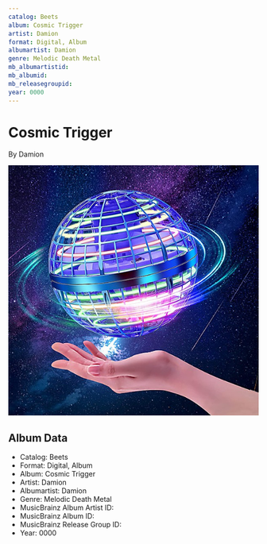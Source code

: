 ```yaml
---
catalog: Beets
album: Cosmic Trigger
artist: Damion
format: Digital, Album
albumartist: Damion
genre: Melodic Death Metal
mb_albumartistid: 
mb_albumid: 
mb_releasegroupid: 
year: 0000
---
```


# Cosmic Trigger

By Damion

![](../../assets/beetscovers/Damion-Cosmic_Trigger.jpg)

## Album Data

- Catalog: Beets
- Format: Digital, Album
- Album: Cosmic Trigger
- Artist: Damion
- Albumartist: Damion
- Genre: Melodic Death Metal
- MusicBrainz Album Artist ID: 
- MusicBrainz Album ID: 
- MusicBrainz Release Group ID: 
- Year: 0000

